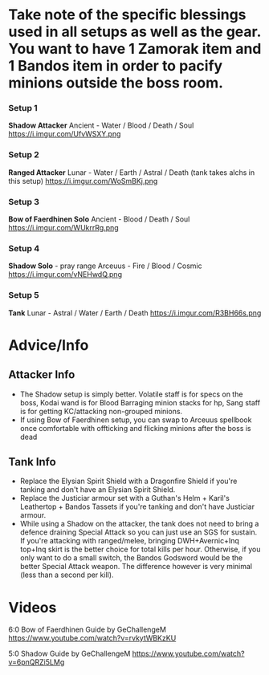 # Take note of the specific blessings used in all setups as well as the gear. You want to have 1 Zamorak item and 1 Bandos item in order to pacify minions outside the boss room.

### Setup 1
**Shadow Attacker**
Ancient - Water / Blood / Death / Soul
https://i.imgur.com/UfvWSXY.png

### Setup 2
**Ranged Attacker**
Lunar - Water / Earth / Astral / Death (tank takes alchs in this setup)
https://i.imgur.com/WoSmBKj.png

### Setup 3
**Bow of Faerdhinen Solo**
Ancient - Blood / Death / Soul
https://i.imgur.com/WUkrrRg.png

### Setup 4
**Shadow Solo** - pray range
Arceuus - Fire / Blood / Cosmic
https://i.imgur.com/vNEHwdQ.png

### Setup 5
**Tank**
Lunar - Astral / Water / Earth / Death
https://i.imgur.com/R3BH66s.png

# Advice/Info

## Attacker Info
- The Shadow setup is simply better. Volatile staff is for specs on the boss, Kodai wand is for Blood Barraging minion stacks for hp, Sang staff is for getting KC/attacking non-grouped minions. 
- If using Bow of Faerdhinen setup, you can swap to Arceuus spellbook once comfortable with offticking and flicking minions after the boss is dead

## Tank Info
- Replace the Elysian Spirit Shield with a Dragonfire Shield if you're tanking and don't have an Elysian Spirit Shield.
- Replace the Justiciar armour set with a Guthan's Helm + Karil's Leathertop + Bandos Tassets if you're tanking and don't have Justiciar armour. 
- While using a Shadow on the attacker, the tank does not need to bring a defence draining Special Attack so you can just use an SGS for sustain. If you're attacking with ranged/melee, bringing DWH+Avernic+Inq top+Inq skirt is the better choice for total kills per hour. Otherwise, if you only want to do a small switch, the Bandos Godsword would be the better Special Attack weapon. The difference however is very minimal (less than a second per kill).

# Videos

6:0 Bow of Faerdhinen Guide by GeChallengeM
https://www.youtube.com/watch?v=rvkytWBKzKU

5:0 Shadow Guide by GeChallengeM
https://www.youtube.com/watch?v=6pnQRZi5LMg
